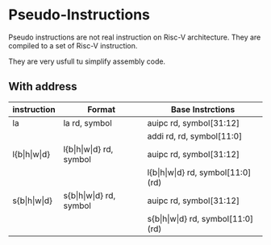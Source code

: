 # Pseudo-Instructions

Pseudo instructions are not real instruction on Risc-V architecture. They are
compiled to a set of Risc-V instruction.

They are very usfull tu simplify assembly code.

## With address

| instruction   | Format                    | Base Instrctions                     |
|---------------|---------------------------|--------------------------------------|
| la            | la rd, symbol             | auipc rd, symbol[31:12]              |
|               |                           | addi rd, rd, symbol[11:0]            |
| l{b\|h\|w\|d} | l{b\|h\|w\|d} rd, symbol  | auipc rd, symbol[31:12]              |
|               |                           | l{b\|h\|w\|d} rd, symbol\[11:0\](rd) |
| s{b\|h\|w\|d} | s{b\|h\|w\|d} rd, symbol  | auipc rd, symbol[31:12]              |
|               |                           | s{b\|h\|w\|d} rd, symbol\[11:0\](rd) |
